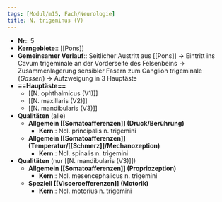 ```yaml
---
tags: [Modul/m15, Fach/Neurologie]
title: N. trigeminus (V)
---
```

- **Nr**:: 5
- **Kerngebiete**:: [[Pons]]
- **Gemeinsamer Verlauf**:: Seitlicher Austritt aus [[Pons]] → Eintritt ins Cavum trigeminale an der Vorderseite des Felsenbeins → Zusammenlagerung sensibler Fasern zum Ganglion trigeminale (*Gasseri*) → Aufzweigung in 3 Hauptäste
- **==Hauptäste==**
	- [[N. ophthalmicus (V1)]]
	- [[N. maxillaris (V2)]]
	- [[N. mandibularis (V3)]]
- **Qualitäten** (alle)
	- **Allgemein [[Somatoafferenzen]] (Druck/Berührung)**
		- **Kern**:: Ncl. principalis n. trigemini
	- **Allgemein [[Somatoafferenzen]] (Temperatur/[[Schmerz]]/Mechanozeption)**
		- **Kern**:: Ncl. spinalis n. trigemini
- **Qualitäten** (nur [[N. mandibularis (V3)]])
	- **Allgemein [[Somatoafferenzen]] (Propriozeption)**
		- **Kern**:: Ncl. mesencephalicus n. trigemini
	- **Speziell [[Visceroefferenzen]] (Motorik)**
		- **Kern**:: Ncl. motorius n. trigemini